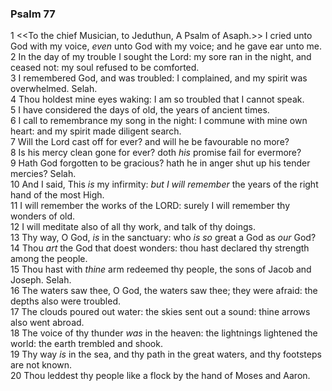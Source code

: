 ### Psalm 77

1 <<To the chief Musician, to Jeduthun, A Psalm of Asaph.>> I cried unto God with my voice, *even* unto God with my voice; and he gave ear unto me.  
2 In the day of my trouble I sought the Lord: my sore ran in the night, and ceased not: my soul refused to be comforted.  
3 I remembered God, and was troubled: I complained, and my spirit was overwhelmed. Selah.  
4 Thou holdest mine eyes waking: I am so troubled that I cannot speak.  
5 I have considered the days of old, the years of ancient times.  
6 I call to remembrance my song in the night: I commune with mine own heart: and my spirit made diligent search.  
7 Will the Lord cast off for ever? and will he be favourable no more?  
8 Is his mercy clean gone for ever? doth *his* promise fail for evermore?  
9 Hath God forgotten to be gracious? hath he in anger shut up his tender mercies? Selah.  
10 And I said, This *is* my infirmity: *but I will remember* the years of the right hand of the most High.  
11 I will remember the works of the LORD: surely I will remember thy wonders of old.  
12 I will meditate also of all thy work, and talk of thy doings.  
13 Thy way, O God, *is* in the sanctuary: who *is so* great a God as *our* God?  
14 Thou *art* the God that doest wonders: thou hast declared thy strength among the people.  
15 Thou hast with *thine* arm redeemed thy people, the sons of Jacob and Joseph. Selah.  
16 The waters saw thee, O God, the waters saw thee; they were afraid: the depths also were troubled.  
17 The clouds poured out water: the skies sent out a sound: thine arrows also went abroad.  
18 The voice of thy thunder *was* in the heaven: the lightnings lightened the world: the earth trembled and shook.  
19 Thy way *is* in the sea, and thy path in the great waters, and thy footsteps are not known.  
20 Thou leddest thy people like a flock by the hand of Moses and Aaron.  
